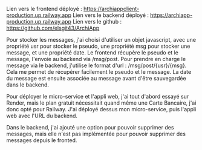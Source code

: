 Lien vers le frontend déployé : https://archiappclient-production.up.railway.app
Lien vers le backend déployé : https://archiapp-production.up.railway.app
Lien vers le github : https://github.com/elsgit43/ArchiApp

Pour stocker les messages, j'ai choisi d'utiliser un objet javascript, avec une propriété usr pour stocker le pseudo, une propriété msg pour stocker une message, et une propriété date. Le frontend récupère le pseudo et le message, l'envoie au backend via /msg/post. Pour prendre en charge le message via le backend, j'utilise le format d'url : /msg/post/{usr}/{msg}. Cela me permet de récupérer facilement le pseudo et le message. La date du message est ensuite associée au message avant d'être sauvegardée dans le backend.

Pour déployer le micro-service et l'appli web, j'ai tout d'abord essayé sur Render, mais le plan gratuit nécessitait quand même une Carte Bancaire, j'ai donc opté pour Railway. J'ai déployé dessus mon micro-service, puis l'appli web avec l'URL du backend.

Dans le backend, j'ai ajouté une option pour pouvoir supprimer des messages, mais elle n'est pas implémentée pour pouvoir supprimer des messages depuis le fronted. 